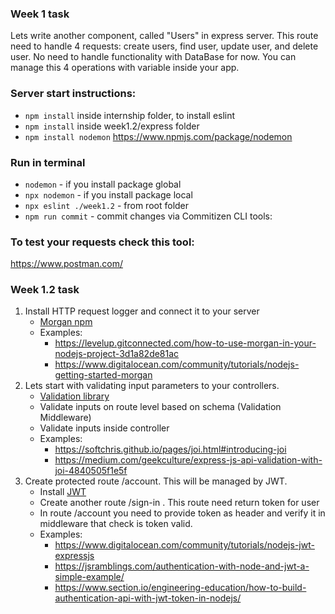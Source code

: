### Week 1 task

Lets write another component, called "Users" in express server.
This route need to handle 4 requests: create users, find user, update user, and delete user.
No need to handle functionality with DataBase for now. You can manage this 4 operations with variable inside your app.

### Server start instructions:
* `npm install` inside internship folder, to install eslint
* `npm install` inside week1.2/express folder
* `npm install nodemon` https://www.npmjs.com/package/nodemon

### Run in terminal
* `nodemon` - if you install package global
* `npx nodemon` - if you install package local
* `npx eslint ./week1.2` - from root folder
* `npm run commit` - commit changes via Commitizen CLI tools:

### To test your requests check this tool:
https://www.postman.com/


### Week 1.2 task

 1. Install HTTP request logger and connect it to your server
    - [Morgan npm](https://www.npmjs.com/package/morgan)
    - Examples:
        - https://levelup.gitconnected.com/how-to-use-morgan-in-your-nodejs-project-3d1a82de81ac
        - https://www.digitalocean.com/community/tutorials/nodejs-getting-started-morgan
 2. Lets start with validating input parameters to your controllers.
    - [Validation library](https://www.npmjs.com/package/joi)
    - Validate inputs on route level based on schema (Validation Middleware)
    - Validate inputs inside controller
    - Examples:
        - https://softchris.github.io/pages/joi.html#introducing-joi
        - https://medium.com/geekculture/express-js-api-validation-with-joi-4840505f1e5f
 3. Create protected route /account. This will be managed by JWT.
    - Install [JWT](https://www.npmjs.com/package/jsonwebtoken)
    - Create another route /sign-in . This route need return token for user
    - In route /account you need to provide token as header and verify it in middleware that check is token valid.
    - Examples:
        - https://www.digitalocean.com/community/tutorials/nodejs-jwt-expressjs
        - https://jsramblings.com/authentication-with-node-and-jwt-a-simple-example/
        - https://www.section.io/engineering-education/how-to-build-authentication-api-with-jwt-token-in-nodejs/


